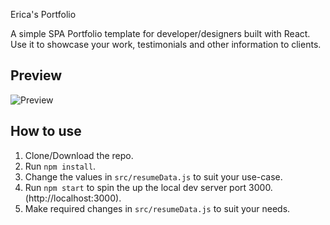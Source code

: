 <!-- [![HitCount](http://hits.dwyl.io/rbhatia46/React-Portfolio.svg)](http://hits.dwyl.io/rbhatia46/React-Portfolio)
![Star this repository](https://img.shields.io/github/stars/rbhatia46/React-Portfolio?style=social) -->

Erica's Portfolio

A simple SPA Portfolio template for developer/designers built with React. Use it to showcase your work, testimonials and other information to clients.

## Preview
![Preview](https://image.ibb.co/e5uBf0/Capture.png)

## How to use
1. Clone/Download the repo.
2. Run  ``` npm install ```.
3. Change the values in ```src/resumeData.js``` to suit your use-case.
4. Run ```npm start``` to spin the up the local dev server port 3000.(http://localhost:3000).
5. Make required changes in ```src/resumeData.js``` to suit your needs.


